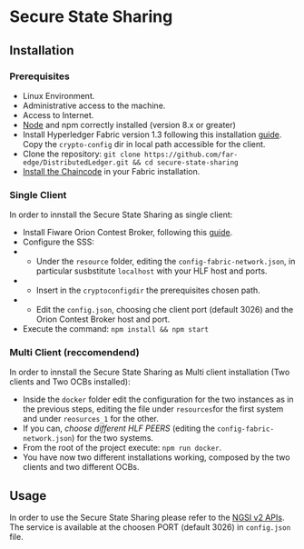 # Secure State Sharing

## Installation
### Prerequisites
* Linux Environment.
* Administrative access to the machine.
* Access to Internet.
* [Node](https://nodejs.org/en/download/) and npm correctly installed (version 8.x or greater)
* Install Hyperledger Fabric version 1.3 following this installation [guide](https://hyperledger-fabric.readthedocs.io/en/release-1.3/getting_started.html). Copy the `crypto-config` dir in local path accessible for the client.
* Clone the repository: `git clone https://github.com/far-edge/DistributedLedger.git && cd secure-state-sharing`
* [Install the Chaincode](https://github.com/far-edge/DistributedLedger/tree/develop/secure-state-sharing/chaincode) in your Fabric installation.

### Single Client
In order to innstall the Secure State Sharing as single client:
* Install Fiware Orion Contest Broker, following this [guide](https://fiware-orion.readthedocs.io/en/master/admin/install/index.html).
* Configure the SSS:
* * Under the `resource` folder, editing the `config-fabric-network.json`, in particular susbstitute `localhost` with your HLF host and ports. 
* * Insert in the `cryptoconfigdir` the prerequisites chosen path.
* * Edit the `config.json`, choosing che client port (default 3026) and the Orion Contest Broker host and port.
* Execute the command: `npm install && npm start`

### Multi Client (reccomendend)
In order to innstall the Secure State Sharing as Multi client installation (Two clients and Two OCBs installed):
* Inside the `docker` folder edit the configuration for the two instances as in the previous steps, editing the file under `resources`for the first system and under `reosurces_1` for the other.
* If you can, *choose different HLF PEERS* (editing the `config-fabric-network.json`) for the two systems.
* From the root of the project execute: `npm run docker`.
* You have now two different installations working, composed by the two clients and two different OCBs.

## Usage
In order to use the Secure State Sharing please refer to the [NGSI v2 APIs](http://telefonicaid.github.io/fiware-orion/api/v2/stable/l).
The service is available at the choosen PORT (default 3026) in `config.json` file.
